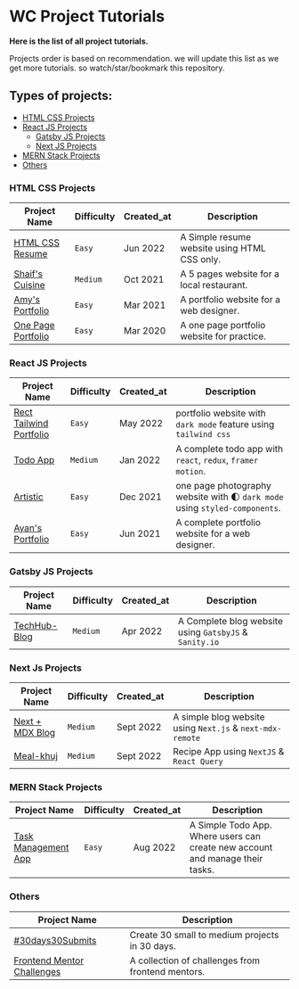# WC Project Tutorials

**Here is the list of all project tutorials.**

Projects order is based on recommendation.
we will update this list as we get more tutorials.
so watch/star/bookmark this repository.

## Types of projects:

- [HTML CSS Projects](#html-css-projects)
- [React JS Projects](#react-js-projects)
  - [Gatsby JS Projects](#gatsby-js-projects)
  - [Next JS Projects](#next-js-projects)
- [MERN Stack Projects](#mern-stack-projects)
- [Others](#others)

### HTML CSS Projects

| Project Name                                                                                     | Difficulty | Created_at | Description                                  |
| ------------------------------------------------------------------------------------------------ | ---------- | ---------- | -------------------------------------------- |
| [HTML CSS Resume](https://github.com/ShaifArfan/html-css-resume)                                 | `Easy`     | Jun 2022   | A Simple resume website using HTML CSS only. |
| [Shaif's Cuisine](https://github.com/ShaifArfan/shaif-s-cuisine)                                 | `Medium`   | Oct 2021   | A 5 pages website for a local restaurant.    |
| [Amy's Portfolio](https://github.com/ShaifArfan/AMYs-Portfolio)                                  | `Easy`     | Mar 2021   | A portfolio website for a web designer.      |
| [One Page Portfolio](https://github.com/WebCifar/one-page-website-html-css-project-for-practice) | `Easy`     | Mar 2020   | A one page portfolio website for practice.   |

### React JS Projects

| Project Name                                                                      | Difficulty | Created_at | Description                                                                 |
| --------------------------------------------------------------------------------- | ---------- | ---------- | --------------------------------------------------------------------------- |
| [Rect Tailwind Portfolio](https://github.com/ShaifArfan/react-tailwind-portfolio) | `Easy`     | May 2022   | portfolio website with `dark mode` feature using `tailwind css`             |
| [Todo App](https://github.com/ShaifArfan/react-todo-app)                          | `Medium`   | Jan 2022   | A complete todo app with `react`, `redux`, `framer motion`.                 |
| [Artistic](https://github.com/ShaifArfan/artistic)                                | `Easy`     | Dec 2021   | one page photography website with 🌓 `dark mode` using `styled-components`. |
| [Ayan's Portfolio](https://github.com/ShaifArfan/AYANs-portfolio)                 | `Easy`     | Jun 2021   | A complete portfolio website for a web designer.                            |

### Gatsby JS Projects

| Project Name                                               | Difficulty | Created_at | Description                                            |
| ---------------------------------------------------------- | ---------- | ---------- | ------------------------------------------------------ |
| [TechHub-Blog](https://github.com/ShaifArfan/techHub-blog) | `Medium`   | Apr 2022   | A Complete blog website using `GatsbyJS` & `Sanity.io` |

### Next Js Projects

| Project Name                                                          | Difficulty | Created_at | Description                                               |
| --------------------------------------------------------------------- | ---------- | ---------- | --------------------------------------------------------- |
| [Next + MDX Blog](https://github.com/ShaifArfan/next-mdx-simple-blog) | `Medium`   | Sept 2022  | A simple blog website using `Next.js` & `next-mdx-remote` |
| [Meal-khuj](https://github.com/ShaifArfan/meal-khuj)                  | `Medium`   | Sept 2022  | Recipe App using `NextJS` & `React Query`                 |

### MERN Stack Projects

| Project Name                                                                                        | Difficulty | Created_at | Description                                                                   |
| --------------------------------------------------------------------------------------------------- | ---------- | ---------- | ----------------------------------------------------------------------------- |
| [Task Management App](https://github.com/ShaifArfan/task-management-tool-tut/tree/youtube-tutorial) | `Easy`     | Aug 2022   | A Simple Todo App. Where users can create new account and manage their tasks. |

### Others

| Project Name                                                                        | Description                                       |
| ----------------------------------------------------------------------------------- | ------------------------------------------------- |
| [#30days30Submits](https://github.com/ShaifArfan/30days30submits)                   | Create 30 small to medium projects in 30 days.    |
| [Frontend Mentor Challenges](https://github.com/WebCifar/frontend-mentor-challenge) | A collection of challenges from frontend mentors. |
